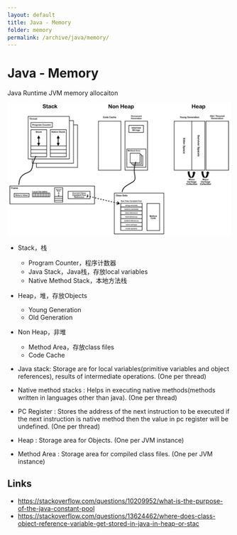 ```yaml
---
layout: default
title: Java - Memory
folder: memory
permalink: /archive/java/memory/
---
```


# Java - Memory

Java Runtime JVM memory allocaiton

![java-memory](img/java-memory.png)

- Stack，栈
  - Program Counter，程序计数器
  - Java Stack，Java栈，存放local variables
  - Native Method Stack，本地方法栈
- Heap，堆，存放Objects
  - Young Generation
  - Old Generation
- Non Heap，非堆
  - Method Area，存放class files
  - Code Cache

- Java stack: Storage are for local variables(primitive variables and object references), results of intermediate operations. (One per thread)
- Native method stacks : Helps in executing native methods(methods written in languages other than java). (One per thread)
- PC Register : Stores the address of the next instruction to be executed if the next instruction is native method then the value in pc register will be undefined. (One per thread)
- Heap : Storage area for Objects. (One per JVM instance)
- Method Area : Storage area for compiled class files. (One per JVM instance)

## Links
- <https://stackoverflow.com/questions/10209952/what-is-the-purpose-of-the-java-constant-pool>
- <https://stackoverflow.com/questions/13624462/where-does-class-object-reference-variable-get-stored-in-java-in-heap-or-stac>